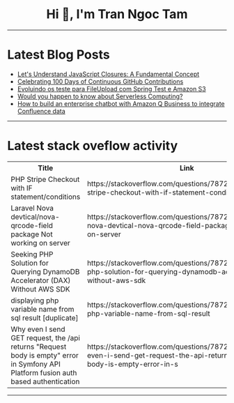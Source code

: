 <h1 align="center">Hi 👋, I'm Tran Ngoc Tam</h1>

---

# Latest Blog Posts 
<!-- BLOG-POST-LIST:START -->
- [Let&#39;s Understand JavaScript Closures: A Fundamental Concept](https://dev.to/readwanmd/lets-understand-javascript-closures-a-fundamental-concept-1c54)
- [Celebrating 100 Days of Continuous GitHub Contributions](https://dev.to/fmcalisto/celebrating-100-days-of-continuous-github-contributions-7h8)
- [Evoluindo os teste para FileUpload com Spring Test e Amazon S3](https://dev.to/jordihofc/3-estrategias-para-escrita-de-testes-automatizados-com-spring-test-e-amazon-s3-4kii)
- [Would you happen to know about Serverless Computing?](https://dev.to/aws-builders/would-you-happen-to-know-about-serverless-computing-3cl7)
- [How to build an enterprise chatbot with Amazon Q Business to integrate Confluence data](https://dev.to/aws-builders/how-to-build-an-enterprise-chatbot-with-amazon-q-business-to-integrate-confluence-data-228j)
<!-- BLOG-POST-LIST:END -->

---

# Latest stack oveflow activity
<table>
  <tr><th>Title</th><th>Link</th></tr>
  <!-- STACKOVERFLOW:START --><tr><td>PHP Stripe Checkout with IF statement/conditions</td><td>https://stackoverflow.com/questions/78727530/php-stripe-checkout-with-if-statement-conditions</td></tr><tr><td>Laravel Nova devtical/nova-qrcode-field package Not working on server</td><td>https://stackoverflow.com/questions/78727509/laravel-nova-devtical-nova-qrcode-field-package-not-working-on-server</td></tr><tr><td>Seeking PHP Solution for Querying DynamoDB Accelerator &lpar;DAX&rpar; Without AWS SDK</td><td>https://stackoverflow.com/questions/78727274/seeking-php-solution-for-querying-dynamodb-accelerator-dax-without-aws-sdk</td></tr><tr><td>displaying php variable name from sql result [duplicate]</td><td>https://stackoverflow.com/questions/78727229/displaying-php-variable-name-from-sql-result</td></tr><tr><td>Why even I send GET request, the /api returns &quot;Request body is empty&quot; error in Symfony API Platform fusion auth based authentication</td><td>https://stackoverflow.com/questions/78727208/why-even-i-send-get-request-the-api-returns-request-body-is-empty-error-in-s</td></tr><!-- STACKOVERFLOW:END -->
</table>

---



